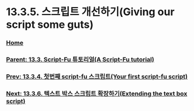 # 13.3.5. 스크립트 개선하기(Giving our script some guts)

### [Home](./00-home.md)
### [Parent: 13.3. Script-Fu 튜토리얼(A Script-Fu tutorial)](./13-03-00-a-script-fu-tutorial.md)
### [Prev: 13.3.4. 첫번째 script-fu 스크립트(Your first script-fu script)](./13-03-04-your-first-script-fu-script.md)
### [Next: 13.3.6. 텍스트 박스 스크립트 확장하기(Extending the text box script)](./13-03-06-extending-the-text-box-script.md)
